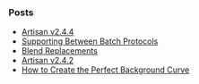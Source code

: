 ### Posts

<!-- BLOG-POST-LIST:START -->
- [Artisan v2.4.4](https://artisan-roasterscope.blogspot.com/2020/12/artisan-v244.html)
- [Supporting Between Batch Protocols](https://artisan-roasterscope.blogspot.com/2020/12/supporting-between-batch-protocols.html)
- [Blend Replacements](https://artisan-roasterscope.blogspot.com/2020/12/blend-replacements.html)
- [Artisan v2.4.2](https://artisan-roasterscope.blogspot.com/2020/10/artisan-v242.html)
- [How to Create the Perfect Background Curve](https://artisan-roasterscope.blogspot.com/2020/06/how-to-create-perfect-background-curve.html)
<!-- BLOG-POST-LIST:END -->
